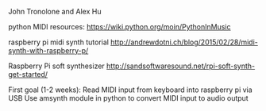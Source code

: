 John Tronolone and Alex Hu

python MIDI resources:
https://wiki.python.org/moin/PythonInMusic

raspberry pi midi synth tutorial
http://andrewdotni.ch/blog/2015/02/28/midi-synth-with-raspberry-p/

Raspberry Pi soft synthesizer
http://sandsoftwaresound.net/rpi-soft-synth-get-started/


First goal (1-2 weeks):
Read MIDI input from keyboard into raspberry pi via USB
Use amsynth module in python to convert MIDI input to audio output




